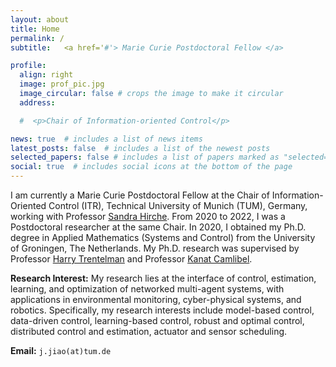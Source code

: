 ```yaml
---
layout: about
title: Home
permalink: /
subtitle:   <a href='#'> Marie Curie Postdoctoral Fellow </a>

profile:
  align: right
  image: prof_pic.jpg
  image_circular: false # crops the image to make it circular
  address: 

  #  <p>Chair of Information-oriented Control</p>

news: true  # includes a list of news items
latest_posts: false  # includes a list of the newest posts
selected_papers: false # includes a list of papers marked as "selected={true}"
social: true  # includes social icons at the bottom of the page
---
```


I am currently a Marie Curie Postdoctoral Fellow at the Chair of Information-Oriented Control (ITR), Technical University of Munich (TUM), Germany, working with Professor [Sandra Hirche](https://www.professoren.tum.de/en/hirche-sandra). From 2020 to 2022, I was a Postdoctoral researcher at the same Chair. In 2020, I obtained my Ph.D. degree in Applied Mathematics (Systems and Control) from the University of Groningen, The Netherlands. My Ph.D. research was supervised by Professor [Harry Trentelman]() and Professor [Kanat Camlibel]().
<br> 



<strong>Research Interest:</strong> 
My research lies at the interface of control, estimation, learning, and optimization of networked multi-agent systems, with applications in environmental monitoring, cyber-physical systems, and robotics. Specifically, my research interests include model-based control, data-driven control, learning-based control, robust and optimal control, distributed control and estimation, actuator and sensor scheduling.
<br>



<strong> Email:</strong>  `j.jiao(at)tum.de`
<br> <br> 
